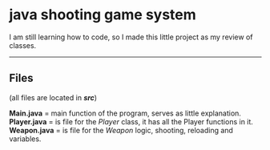 # java shooting game system

I am still learning how to code, so I made this little project as my review of classes.
<hr>


## Files
(all files are located in ***src***)

**Main.java** = main function of the program, serves as little explanation.
**Player.java** = is file for the *Player* class, it has all the Player functions in it.
**Weapon.java** = is file for the *Weapon* logic, shooting, reloading and variables.
